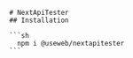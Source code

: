 
        # NextApiTester
        ## Installation

        ```sh
          npm i @useweb/nextapitester
        ```
        